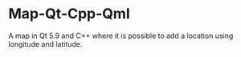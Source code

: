 # Map-Qt-Cpp-Qml
A map in Qt 5.9 and C++ where it is possible to add a location using longitude and latitude.
